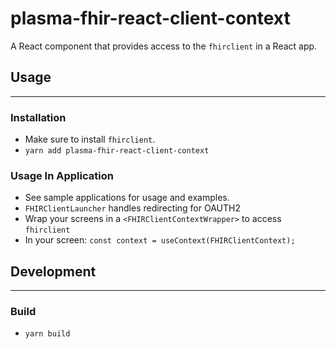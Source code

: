# plasma-fhir-react-client-context
A React component that provides access to the `fhirclient` in a React app.

## Usage
___

### Installation
- Make sure to install `fhirclient`.
- `yarn add plasma-fhir-react-client-context`

### Usage In Application
- See sample applications for usage and examples.
- `FHIRClientLauncher` handles redirecting for OAUTH2
- Wrap your screens in a `<FHIRClientContextWrapper>` to access `fhirclient`
- In your screen: `const context = useContext(FHIRClientContext);`

## Development
___

### Build
- `yarn build`